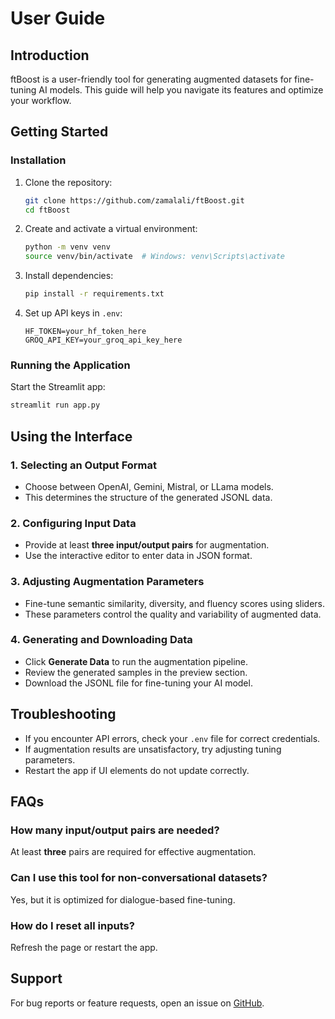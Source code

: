 # User Guide

## Introduction
ftBoost is a user-friendly tool for generating augmented datasets for fine-tuning AI models. This guide will help you navigate its features and optimize your workflow.

## Getting Started
### Installation
1. Clone the repository:
   ```bash
   git clone https://github.com/zamalali/ftBoost.git
   cd ftBoost
   ```
2. Create and activate a virtual environment:
   ```bash
   python -m venv venv
   source venv/bin/activate  # Windows: venv\Scripts\activate
   ```
3. Install dependencies:
   ```bash
   pip install -r requirements.txt
   ```
4. Set up API keys in `.env`:
   ```env
   HF_TOKEN=your_hf_token_here
   GROQ_API_KEY=your_groq_api_key_here
   ```

### Running the Application
Start the Streamlit app:
```bash
streamlit run app.py
```

## Using the Interface
### 1. Selecting an Output Format
- Choose between OpenAI, Gemini, Mistral, or LLama models.
- This determines the structure of the generated JSONL data.

### 2. Configuring Input Data
- Provide at least **three input/output pairs** for augmentation.
- Use the interactive editor to enter data in JSON format.

### 3. Adjusting Augmentation Parameters
- Fine-tune semantic similarity, diversity, and fluency scores using sliders.
- These parameters control the quality and variability of augmented data.

### 4. Generating and Downloading Data
- Click **Generate Data** to run the augmentation pipeline.
- Review the generated samples in the preview section.
- Download the JSONL file for fine-tuning your AI model.

## Troubleshooting
- If you encounter API errors, check your `.env` file for correct credentials.
- If augmentation results are unsatisfactory, try adjusting tuning parameters.
- Restart the app if UI elements do not update correctly.

## FAQs
### **How many input/output pairs are needed?**
At least **three** pairs are required for effective augmentation.

### **Can I use this tool for non-conversational datasets?**
Yes, but it is optimized for dialogue-based fine-tuning.

### **How do I reset all inputs?**
Refresh the page or restart the app.

## Support
For bug reports or feature requests, open an issue on [GitHub](https://github.com/zamalali/ftBoost/issues).
